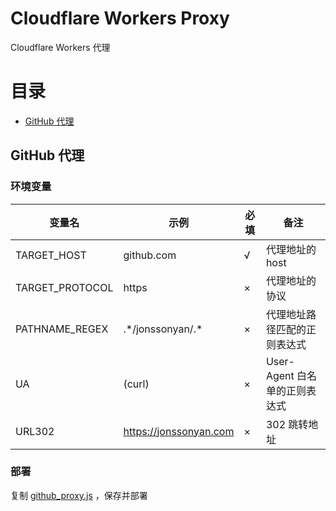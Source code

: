 # Cloudflare Workers Proxy

Cloudflare Workers 代理

# 目录

- [GitHub 代理](#github-代理)

## GitHub 代理

### 环境变量

| 变量名             | 示例                     | 必填  | 备注                   |
|-----------------|------------------------|-----|----------------------|
| TARGET_HOST     | github.com             | √   | 代理地址的 host           |
| TARGET_PROTOCOL | https                  | ×   | 代理地址的协议              |
| PATHNAME_REGEX  | .\*/jonssonyan/.\*     | ×   | 代理地址路径匹配的正则表达式       |
| UA              | (curl)                 | ×   | User-Agent 白名单的正则表达式 |
| URL302          | https://jonssonyan.com | ×   | 302 跳转地址             |

### 部署

复制 [github_proxy.js](github_proxy.js) ，保存并部署